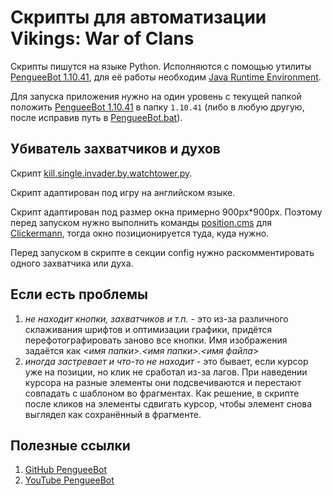 # Скрипты для автоматизации Vikings: War of Clans

Скрипты пишутся на языке Python. Исполняются с помощью утилиты [PengueeBot 1.10.41](https://github.com/1Ridav/PengueeBot/releases/tag/v1.10.41), для её работы необходим [Java Runtime Environment](https://www.java.com/ru/download/manual.jsp).

Для запуска приложения нужно на один уровень с текущей папкой положить [PengueeBot 1.10.41](https://github.com/1Ridav/PengueeBot/releases/download/v1.10.41/penguee-latest-release.zip) в папку `1.10.41` (либо в любую другую, после исправив путь в [PengueeBot.bat](PengueeBot.bat)).

## Убиватель захватчиков и духов

Скрипт [kill.single.invader.by.watchtower.py](kill.single.invader.by.watchtower.py).

Скрипт адаптирован под игру на английском языке.

Скрипт адаптирован под размер окна примерно 900px*900px. Поэтому перед запуском нужно выполнить команды [position.cms](position.cms) для [Clickermann](http://crapware.aidf.org/page/clickermann), тогда окно позиционируется туда, куда нужно.

Перед запуском в скрипте в секции config нужно раскомментировать одного захватчика или духа.

## Если есть проблемы ##
1. _не находит кнопки, захватчиков и т.п._ - это из-за различного склаживания шрифтов и оптимизации графики, придётся перефотографировать заново все кнопки. Имя изображения задаётся как _<имя папки>.<имя папки>.<имя файла>_
1. _иногда застревает и что-то не находит_ - это бывает, если курсор уже на позиции, но клик не сработал из-за лагов. При наведении курсора на разные элементы они подсвечиваются и перестают совпадать с шаблоном во фрагментах. Как решение, в скрипте после кликов на элементы сдвигать курсор, чтобы элемент снова выглядел как сохранённый в фрагменте.

## Полезные ссылки ##
1. [GitHub PengueeBot](https://github.com/1Ridav/PengueeBot)
1. [YouTube PengueeBot](https://www.youtube.com/watch?v=ctXy8Mnzbbw)
